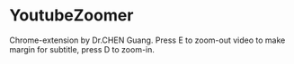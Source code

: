 # YoutubeZoomer
Chrome-extension by Dr.CHEN Guang. 
Press E to zoom-out video to make margin for subtitle, press D to zoom-in.
